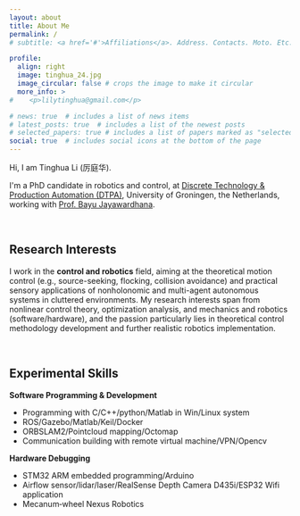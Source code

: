 ```yaml
---
layout: about
title: About Me
permalink: /
# subtitle: <a href='#'>Affiliations</a>. Address. Contacts. Moto. Etc.

profile:
  align: right
  image: tinghua_24.jpg
  image_circular: false # crops the image to make it circular
  more_info: >
#    <p>lilytinghua@gmail.com</p>

# news: true  # includes a list of news items
# latest_posts: true  # includes a list of the newest posts
# selected_papers: true # includes a list of papers marked as "selected={true}"
social: true  # includes social icons at the bottom of the page
---
```


Hi, I am Tinghua Li (厉庭华).


I'm a PhD candidate in robotics and control, at [Discrete Technology & Production Automation (DTPA)](https://www.rug.nl/research/discrete-technology-production-automation/?lang=en), University of Groningen, the Netherlands, working with [Prof. Bayu Jayawardhana](https://www.rug.nl/staff/b.jayawardhana/?lang=en).

<br />

## Research Interests

I work in the **control and robotics** field, aiming at the theoretical motion control (e.g., source-seeking, flocking, collision avoidance) and practical sensory applications of nonholonomic and multi-agent autonomous systems in cluttered environments. My research interests span from nonlinear control theory, optimization analysis, and mechanics and robotics (software/hardware), and the passion particularly lies in theoretical control methodology development and further realistic robotics implementation.

<br />

## Experimental Skills
**Software Programming & Development**
- Programming with C/C++/python/Matlab in Win/Linux system
- ROS/Gazebo/Matlab/Keil/Docker
- ORBSLAM2/Pointcloud mapping/Octomap
- Communication building with remote virtual machine/VPN/Opencv

**Hardware Debugging**
- STM32 ARM embedded programming/Arduino
- Airflow sensor/lidar/laser/RealSense Depth Camera D435i/ESP32 Wifi application
- Mecanum‑wheel Nexus Robotics


